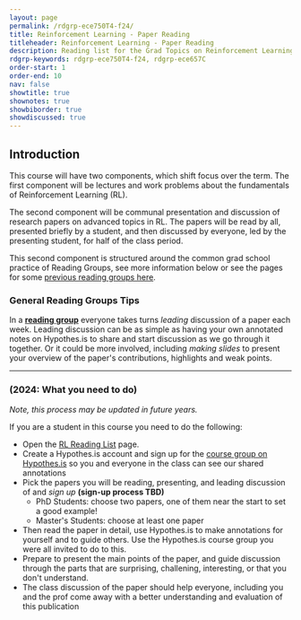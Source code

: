 ```yaml
---
layout: page
permalink: /rdgrp-ece750T4-f24/
title: Reinforcement Learning - Paper Reading
titleheader: Reinforcement Learning - Paper Reading
description: Reading list for the Grad Topics on Reinforcement Learning (ECE 750T4/ECE 457C) 
rdgrp-keywords: rdgrp-ece750T4-f24, rdgrp-ece657C
order-start: 1
order-end: 10
nav: false
showtitle: true
shownotes: true
showbiborder: true
showdiscussed: true
---
```


<h2>Introduction</h2>
This course will have two components, which shift focus over the term. The first component will be lectures and work problems about the fundamentals of Reinforcement Learning (RL).

The second component will be communal presentation and discussion of research papers on advanced topics in RL. 
The papers will be read by all, presented briefly by a student, and then discussed by everyone, led by the presenting student, for half of the class period.

This second component is structured around the common grad school practice of Reading Groups, see more information below or see the pages for some <a href="/reading-groups">previous reading groups here</a>.

<h3>General Reading Groups Tips</h3>

In a **[reading group](/reading-groups/)** everyone takes turns *leading* discussion of a paper each week. Leading discussion can be as simple as having your own annotated notes on Hypothes.is to share and start discussion as we go through it together. Or it could be more involved, including *making slides* to present your overview of the paper's contributions, highlights and weak points.

<hr/>

### (2024: What you need to do)
<i>Note, this process may be updated in future years.</i>

If you are a student in this course you need to do the following:
- Open the [RL Reading List](/rl-reading-list/) page.
- Create a Hypothes.is account and sign up for the <a href="https://hypothes.is/groups/DM67BYBG/uwece-rl-course-reading">course group on Hypothes.is</a> so you and everyone in the class can see our shared annotations 
- Pick the papers you will be reading, presenting, and leading discussion of and *sign up* **(sign-up process TBD)**
    - PhD Students: choose two papers, one of them near the start to set a good example!
    - Master's Students: choose at least one paper
- Then read the paper in detail, use Hypothes.is to make annotations for yourself and to guide others. Use the Hypothes.is course group you were all invited to do to this.
- Prepare to present the main points of the paper, and guide discussion through the parts that are surprising, challening, interesting, or that you don't understand.
- The class discussion of the paper should help everyone, including you and the prof come away with a better understanding and evaluation of this publication


